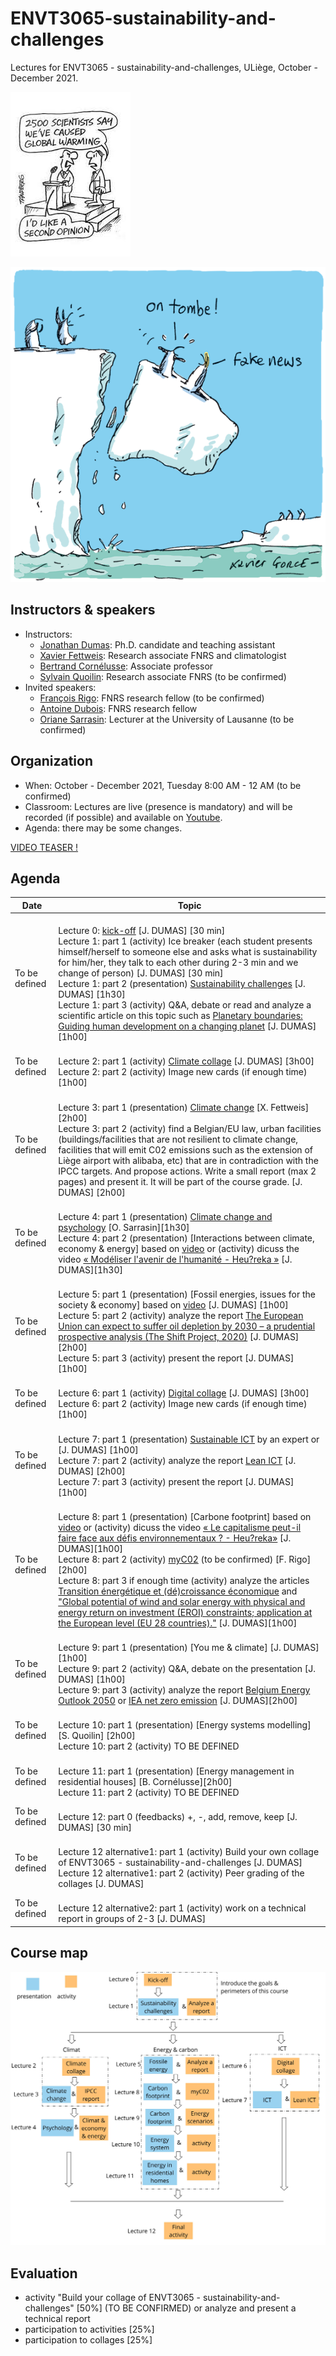# ENVT3065-sustainability-and-challenges

Lectures for ENVT3065 - sustainability-and-challenges, ULiège, October - December 2021.

![climate skeptic](https://github.com/jonathandumas/ENVT3065-sustainability-and-challenges/blob/abab692b36575cc64c464a56c0aaa9572283beb2/figures/climatosceptic.jpeg)

![fake news](https://github.com/jonathandumas/ENVT3065-sustainability-and-challenges/blob/e710c66fc5d5ab90fb14287c226128c91771c948/figures/lecture-0/fake_news.png)

## Instructors & speakers

- Instructors:
  * [Jonathan Dumas](https://jonathandumas.github.io/jdumas.github.io/): Ph.D. candidate and teaching assistant
  * [Xavier Fettweis](http://climactes.org/xavier-fettweis-uliege/): Research associate FNRS and climatologist
  * [Bertrand Cornélusse](https://bcornelusse.github.io/): Associate professor
  * [Sylvain Quoilin](http://www.squoilin.eu/): Research associate FNRS (to be confirmed)
- Invited speakers:
  * [François Rigo](https://www.linkedin.com/in/fran%C3%A7ois-rigo-82427ba5/?originalSubdomain=be): FNRS research fellow (to be confirmed)
  * [Antoine Dubois](https://people.montefiore.uliege.be/adubois/): FNRS research fellow 
  * [Oriane Sarrasin](https://applicationspub.unil.ch/interpub/noauth/php/Un/UnPers.php?PerNum=1075129&LanCode=37): Lecturer at the University of Lausanne (to be confirmed)

## Organization

- When: October - December 2021, Tuesday 8:00 AM - 12 AM (to be confirmed)
- Classroom: Lectures are live (presence is mandatory) and will be recorded (if possible) and available on [Youtube]().
- Agenda: there may be some changes.

[VIDEO TEASER !](https://youtu.be/QM5ldiW6hAM)

## Agenda

| Date | Topic |
| --- | --- |
| To be defined |<br>Lecture 0: [kick-off](https://github.com/jonathandumas/ENVT3065-sustainability-and-challenges/blob/main/pdf/ENVT_kick_off.pdf) [J. DUMAS] [30 min]<br>Lecture 1: part 1 (activity) Ice breaker (each student presents himself/herself to someone else and asks what is sustainability for him/her, they talk to each other during 2-3 min and we change of person) [J. DUMAS] [30 min]<br>Lecture 1: part 2 (presentation) [Sustainability challenges](https://github.com/jonathandumas/ENVT3065-sustainability-and-challenges/blob/main/pdf/ENVT_lecture_1.pdf) [J. DUMAS] [1h30]<br> Lecture 1: part 3 (activity) Q&A, debate or read and analyze a scientific article on this topic such as [Planetary boundaries: Guiding human development on a changing planet](https://science.sciencemag.org/content/347/6223/1259855) [J. DUMAS][1h00]<br>|
| To be defined |<br>Lecture 2: part 1 (activity) [Climate collage](https://climatecollage.org/) [J. DUMAS] [3h00]<br>Lecture 2: part 2 (activity) Image new cards (if enough time) [1h00]<br>|
| To be defined |<br>Lecture 3: part 1 (presentation) [Climate change](https://climatecollage.org/) [X. Fettweis] [2h00]<br>Lecture 3: part 2 (activity) find a Belgian/EU law, urban facilities (buildings/facilities that are not resilient to climate change, facilities that will emit C02 emissions such as the extension of Liège airport with alibaba, etc) that are in contradiction with the IPCC targets. And propose actions. Write a small report (max 2 pages) and present it. It will be part of the course grade. [J. DUMAS] [2h00]<br>|
| To be defined |<br>Lecture 4: part 1 (presentation) [Climate change and psychology](https://unil.zoom.us/rec/play/VH7b5L4QlQ-4d1JWwNTC7GVCCtg6y1IzYerCnfLmGKlT1n2JqSEJh35xnZd1e9XUxzvCqcxlRM6ByzHy.OwNJ_2TJLKMpe5ye?startTime=1616429952000&_x_zm_rtaid=7gMkQMP_Sy-GD3dph6o3RA.1625219316448.9509fdf05ac6736f5f885d301b6451e2&_x_zm_rhtaid=605) [O. Sarrasin][1h30]<br> Lecture 4: part 2 (presentation) [Interactions between climate, economy & energy] based on [video](https://youtu.be/bJJl05oHOB8) or (activity) dicuss the video [« Modéliser l'avenir de l'humanité - Heu?reka »](https://youtu.be/nAO21ec1lqc) [J. DUMAS][1h30]<br>|
| To be defined |<br>Lecture 5: part 1 (presentation) [Fossil energies, issues for the society & economy] based on [video](https://youtu.be/ExMUfQhmpHY) [J. DUMAS] [1h00]<br>Lecture 5: part 2 (activity) analyze the report [The European Union can expect to suffer oil depletion by 2030 – a prudential prospective analysis (The Shift Project, 2020)](https://theshiftproject.org/en/article/eu-oil-depletion-2030-study/) [J. DUMAS] [2h00]<br>Lecture 5: part 3 (activity) present the report [J. DUMAS] [1h00]|
| To be defined |<br>Lecture 6: part 1 (activity) [Digital collage](https://www.fresquedunumerique.org/) [J. DUMAS] [3h00]<br>Lecture 6: part 2 (activity) Image new cards (if enough time) [1h00]<br>|
| To be defined |<br>Lecture 7: part 1 (presentation) [Sustainable ICT]() by an expert or [J. DUMAS] [1h00]<br>Lecture 7: part 2 (activity) analyze the report [Lean ICT](https://theshiftproject.org/en/article/lean-ict-our-new-report/) [J. DUMAS] [2h00]<br>Lecture 7: part 3 (activity) present the report [J. DUMAS] [1h00]|
| To be defined |<br>Lecture 8: part 1 (presentation) [Carbone footprint] based on [video](https://youtu.be/lgoUns8Cu0w) or (activity) dicuss the video [« Le capitalisme peut-il faire face aux défis environnementaux ? - Heu?reka»](https://youtu.be/mj9Fma0dRoE) [J. DUMAS][1h00]<br>Lecture 8: part 2 (activity) [myC02](https://www.myco2.fr/) (to be confirmed) [F. Rigo] [2h00]<br>Lecture 8: part 3 if enough time (activity) analyze the articles [Transition énergétique  et (dé)croissance économique](https://biblio.helmo.be/opac_css/doc_num.php?explnum_id=8217) and ["Global potential of wind and solar energy with physical and energy return on investment (EROI) constraints; application at the European level (EU 28 countries)."](https://www.researchgate.net/publication/336878796_Global_potential_of_wind_and_solar_energy_with_physical_and_energy_return_on_investment_EROI_constraints_application_at_the_European_level_EU_28_countries) [J. DUMAS][1h00]|
| To be defined |<br>Lecture 9: part 1 (presentation) [You me & climate] [J. DUMAS] [1h00]<br>Lecture 9: part 2 (activity) Q&A, debate on the presentation [J. DUMAS] [1h00]<br>Lecture 9: part 3 (activity) analyze the report [Belgium Energy Outlook 2050](https://www.fabi.be/transition-energetique) or [IEA net zero emission](https://www.iea.org/reports/net-zero-by-2050) [J. DUMAS][2h00]|
| To be defined |<br>Lecture 10: part 1 (presentation) [Energy systems modelling] [S. Quoilin] [2h00] <br>Lecture 10: part 2 (activity) TO BE DEFINED<br>|
| To be defined |<br>Lecture 11: part 1 (presentation) [Energy management in residential houses] [B. Cornélusse][2h00]<br>Lecture 11: part 2 (activity) TO BE DEFINED<br>|
| To be defined |<br>Lecture 12: part 0 (feedbacks) +, -, add, remove, keep [J. DUMAS] [30 min]<br>|
| To be defined |<br>Lecture 12 alternative1: part 1 (activity) Build your own collage of ENVT3065 - sustainability-and-challenges [J. DUMAS]<br>Lecture 12 alternative1: part 2 (activity) Peer grading of the collages [J. DUMAS]<br>|
| To be defined |<br>Lecture 12 alternative2: part 1 (activity) work on a technical report in groups of 2-3 [J. DUMAS]<br>|

## Course map

![course map](https://github.com/jonathandumas/ENVT3065-sustainability-and-challenges/blob/5a16b50e3cda8bfdef6b1cfd5f0a0f4ce837e199/figures/envt3065_map.jpg)

## Evaluation

- activity "Build your collage of ENVT3065 - sustainability-and-challenges" [50%] (TO BE CONFIRMED) or analyze and present a technical report
- participation to activities [25%]
- participation to collages [25%]
